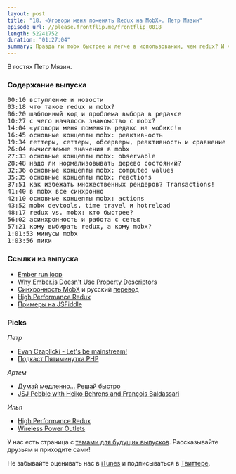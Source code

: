 ```yaml
---
layout: post
title: "18. «Уговори меня поменять Redux на MobX». Петр Мязин"
episode_url: //please.frontflip.me/frontflip_0018
length: 52241752
duration: "01:27:04"
summary: Правда ли mobx быстрее и легче в использовании, чем redux? И что в итоге получается меньше кода? Или все это хайп? Про свой опыт рассказывает Петр Мязин.
---
```


В гостях Петр Мязин.

### Содержание выпуска

<pre>
00:10 вступление и новости
03:18 что такое redux и mobx?
06:20 шаблонный код и проблема выбора в редаксе 
10:27 с чего началось знакомство с mobx?
14:04 «уговори меня поменять редакс на мобикс!»
16:45 основные концепты mobx: реактивность
19:34 геттеры, сеттеры, обсерверы, реактивность и сравнение с Ember.js
26:04 вычисляемые значения в mobx
27:33 основные концепты mobx: observable
28:48 надо ли нормализовывать дерево состояний?
32:36 основные концепты mobx: computed values
35:35 основные концепты mobx: reactions
37:51 как избежать множественных рендеров? Transactions!
41:40 в mobx все синхронно
42:10 основные концепты mobx: actions
43:52 mobx devtools, time travel и hotreload
48:17 redux vs. mobx: кто быстрее?
56:02 асинхронность и работа с сетью
57:21 кому выбирать redux, а кому mobx?
1:01:53 минусы mobx
1:03:56 пики
</pre>

### Ссылки из выпуска

* [Ember run loop](https://guides.emberjs.com/v2.6.0/applications/run-loop/)
* [Why Ember.js Doesn't Use Property Descriptors](http://jfire.io/blog/2012/04/19/why-ember-dot-js-doesnt-use-property-descriptors/)
* [Синхронность MobX](https://mobxjs.github.io/mobx/getting-started.html) и русский [перевод]( https://habrahabr.ru/post/282578/)
* [High Performance Redux](somebody32.github.io/high-performance-redux/)
* [Примеры на JSFiddle](https://github.com/mattruby/mobx-examples)

### Picks

*Петр*

- [Evan Czaplicki - Let's be mainstream!](https://youtu.be/oYk8CKH7OhE)
- [Подкаст Пятиминутка PHP](http://5minphp.ru)

*Артем*

- [Думай медленно… Решай быстро](http://www.litres.ru/daniel-kaneman/dumay-medlenno-reshay-bystro-2/chitat-onlayn/)
- [JSJ Pebble with Heiko Behrens and François Baldassari](https://devchat.tv/js-jabber/214-jsj-pebble-with-heiko-behrens-and-francois-baldassari)

*Илья*

- [High Performance Redux](somebody32.github.io/high-performance-redux/)
- [Wireless Power Outlets](https://timleland.com/wireless-power-outlets/)

У нас есть страница с [темами для будущих выпусков](http://frontflip.me/possible_themes.html). Рассказывайте друзьям и приходите сами!

Не забывайте оценивать нас в [iTunes](https://itunes.apple.com/ru/podcast/frontflip/id884716456) и подписываться в [Твиттере](https://twitter.com/frontflip_js).
